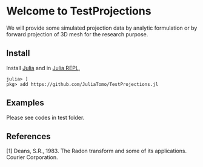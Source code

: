 # Welcome to TestProjections

We will provide some simulated projection data by analytic formulation or by forward projection of 3D mesh for the research purpose.

## Install

Install [Julia](https://julialang.org/downloads/) and in [Julia REPL](https://docs.julialang.org/en/v1/stdlib/REPL/),

```
julia> ]
pkg> add https://github.com/JuliaTomo/TestProjections.jl
```

## Examples

Please see codes in test folder.

## References

[1] Deans, S.R., 1983. The Radon transform and some of its applications. Courier Corporation.
